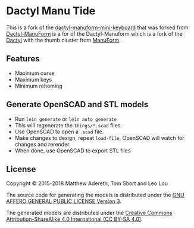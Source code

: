 # Dactyl Manu Tide

This is a fork of the [dactyl-manuform-mini-keyboard](https://github.com/l4u/dactyl-manuform-mini-keyboard) that was forked from [Dactyl-ManuForm](https://github.com/tshort/dactyl-keyboard) is a for of the Dactyl-Manuform which is a fork of the [Dactyl](https://github.com/adereth/dactyl-keyboard) with the thumb cluster from [ManuForm](https://github.com/jeffgran/ManuForm).

## Features

- Maximum curve
- Maximum keys
- Minimum rehoming

## Generate OpenSCAD and STL models

* Run `lein generate` or `lein auto generate`
* This will regenerate the `things/*.scad` files
* Use OpenSCAD to open a `.scad` file.
* Make changes to design, repeat `load-file`, OpenSCAD will watch for changes and rerender.
* When done, use OpenSCAD to export STL files

## License

Copyright © 2015-2018 Matthew Adereth, Tom Short and Leo Lou

The source code for generating the models is distributed under the [GNU AFFERO GENERAL PUBLIC LICENSE Version 3](LICENSE).

The generated models are distributed under the [Creative Commons Attribution-ShareAlike 4.0 International (CC BY-SA 4.0)](LICENSE-models).
